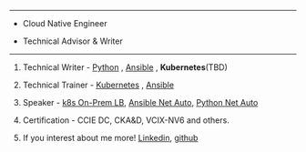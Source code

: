 ***
 * Cloud Native Engineer



 * Technical Advisor & Writer
***

1) Technical Writer - [Python](https://cutt.ly/Zj5pxTZ)
                                  , [Ansible](https://cutt.ly/Pj5pm1K)
                                  , **Kubernetes**(TBD) 

2) Technical Trainer - [Kubernetes](https://3.ly/a8XqW)
                                  , [Ansible](https://www.inflearn.com/roadmaps/45)

3) Speaker - [k8s On-Prem LB](https://cutt.ly/tj5pOmY), [Ansible Net Auto](https://cutt.ly/1j5pS3Y), [Python Net Auto](https://cutt.ly/Sj5pfgf)

4) Certification - CCIE DC, CKA&D, VCIX-NV6 and others.

5) If you interest about me more! [Linkedin](https://www.linkedin.com/in/hoonjo/), [github](https://github.com/sysnet4admin)

